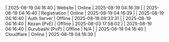 | 2025-08-19 04:16:40 | Website | Online | 2025-08-19 04:16:39 |
| 2025-08-19 04:16:40 | Registration | Online | 2025-08-19 04:16:39 |
| 2025-08-19 04:16:40 | Auth Server | Offline | 2025-08-18 09:33:31 |
| 2025-08-19 04:16:40 | Kezan (PvE) | Offline | 2025-08-03 17:58:02 |
| 2025-08-19 04:16:40 | Gurubashi (PvP) | Offline | N/A |
| 2025-08-19 04:16:40 | Cloudflare | Online | 2025-08-19 04:16:39 |
